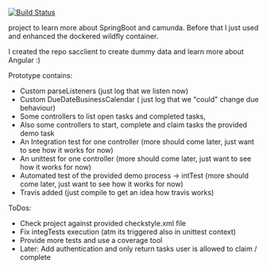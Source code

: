 [![Build Status](https://travis-ci.com/Alex-Ph/sac.svg?branch=master)](https://travis-ci.com/Alex-Ph/sac)

project to learn more about SpringBoot and camunda. Before that I just used and enhanced the dockered wildfly container.

I created the repo sacclient to create dummy data and learn more about Angular :)

Prototype contains:
- Custom parseListeners (just log that we listen now)
- Custom DueDateBusinessCalendar ( just log that we "could" change due behaviour)
- Some controllers to list open tasks and completed tasks, 
- Also some controllers to start, complete and claim tasks the provided demo task
- An Integration test for one controller (more should come later, just want to see how it works for now)
- An unittest for one controller (more should come later, just want to see how it works for now)
- Automated test of the provided demo process -> intTest (more should come later, just want to see how it works for now)
- Travis added (just compile to get an idea how travis works)

ToDos:
- Check project against provided checkstyle.xml file
- Fix integTests execution (atm its triggered also in unittest context)
- Provide more tests and use a coverage tool
- Later: Add authentication and only return tasks user is allowed to claim / complete